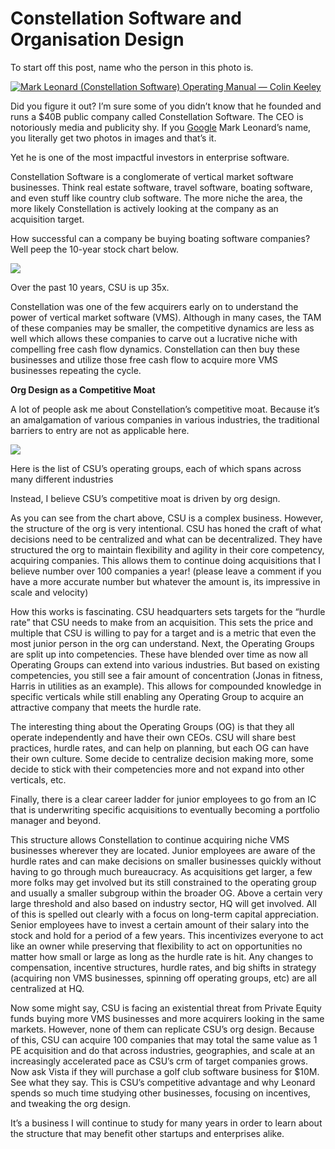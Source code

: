 # Constellation Software and Organisation Design


To start off this post, name who the person in this photo is.

[![Mark Leonard (Constellation Software) Operating Manual — Colin Keeley](https://cdn.substack.com/image/fetch/w_1456,c_limit,f_auto,q_auto:good,fl_progressive:steep/https%3A%2F%2Fbucketeer-e05bbc84-baa3-437e-9518-adb32be77984.s3.amazonaws.com%2Fpublic%2Fimages%2Fdc6f7c5c-c48e-463e-b647-7a2ea929184a_1280x720.jpeg "Mark Leonard (Constellation Software) Operating Manual — Colin Keeley")](https://cdn.substack.com/image/fetch/f_auto,q_auto:good,fl_progressive:steep/https%3A%2F%2Fbucketeer-e05bbc84-baa3-437e-9518-adb32be77984.s3.amazonaws.com%2Fpublic%2Fimages%2Fdc6f7c5c-c48e-463e-b647-7a2ea929184a_1280x720.jpeg)

Did you figure it out? I’m sure some of you didn’t know that he founded and runs a $40B public company called Constellation Software. The CEO is notoriously media and publicity shy. If you [Google](https://www.google.com/search?q=mark+leonard+constellation+software+photo&rlz=1C5CHFA_enUS873US873&sxsrf=ALeKk001CXd3CRgu8GVg7omFDEyfQSV9ag%3A1626784497352&ei=8cL2YOPwFOGr5NoPuqassAk&oq=mark+&gs_lcp=Cgdnd3Mtd2l6EAMYADIECCMQJzIECCMQJzIECCMQJzIECAAQQzIECAAQQzIECC4QQzIICC4QsQMQgwEyBAgAEEMyBwguELEDEEMyCgguEIcCELEDEBQ6BwgjELADECc6BwgAEEcQsAM6BwgAELADEEM6BQgAEJECOgsILhCxAxDHARCjAjoFCAAQsQM6CAgAELEDEIMBOgoILhDHARCjAhBDOg0ILhCxAxDHARCjAhBDOgoIABCxAxCDARBDOhAILhCHAhCxAxDHARCjAhAUSgQIQRgAUKQQWLcUYKsdaANwAngAgAF3iAG2BJIBAzQuMpgBAKABAaoBB2d3cy13aXrIAQrAAQE&sclient=gws-wiz) Mark Leonard’s name, you literally get two photos in images and that’s it.

Yet he is one of the most impactful investors in enterprise software.

Constellation Software is a conglomerate of vertical market software businesses. Think real estate software, travel software, boating software, and even stuff like country club software. The more niche the area, the more likely Constellation is actively looking at the company as an acquisition target.

How successful can a company be buying boating software companies? Well peep the 10-year stock chart below.

[![](https://cdn.substack.com/image/fetch/w_1456,c_limit,f_auto,q_auto:good,fl_progressive:steep/https%3A%2F%2Fbucketeer-e05bbc84-baa3-437e-9518-adb32be77984.s3.amazonaws.com%2Fpublic%2Fimages%2Fbdb1a66c-3407-45b7-a11b-7f3ae72ee5b0_2400x1240.png)](https://cdn.substack.com/image/fetch/f_auto,q_auto:good,fl_progressive:steep/https%3A%2F%2Fbucketeer-e05bbc84-baa3-437e-9518-adb32be77984.s3.amazonaws.com%2Fpublic%2Fimages%2Fbdb1a66c-3407-45b7-a11b-7f3ae72ee5b0_2400x1240.png)

Over the past 10 years, CSU is up 35x.

Constellation was one of the few acquirers early on to understand the power of vertical market software (VMS). Although in many cases, the TAM of these companies may be smaller, the competitive dynamics are less as well which allows these companies to carve out a lucrative niche with compelling free cash flow dynamics. Constellation can then buy these businesses and utilize those free cash flow to acquire more VMS businesses repeating the cycle.

**Org Design as a Competitive Moat**

A lot of people ask me about Constellation’s competitive moat. Because it’s an amalgamation of various companies in various industries, the traditional barriers to entry are not as applicable here.

[![](https://cdn.substack.com/image/fetch/w_1456,c_limit,f_auto,q_auto:good,fl_progressive:steep/https%3A%2F%2Fbucketeer-e05bbc84-baa3-437e-9518-adb32be77984.s3.amazonaws.com%2Fpublic%2Fimages%2F228b7770-b1c7-4294-a0c4-7892d9780f41_1048x1268.png)](https://cdn.substack.com/image/fetch/f_auto,q_auto:good,fl_progressive:steep/https%3A%2F%2Fbucketeer-e05bbc84-baa3-437e-9518-adb32be77984.s3.amazonaws.com%2Fpublic%2Fimages%2F228b7770-b1c7-4294-a0c4-7892d9780f41_1048x1268.png)

Here is the list of CSU’s operating groups, each of which spans across many different industries

Instead, I believe CSU’s competitive moat is driven by org design.

As you can see from the chart above, CSU is a complex business. However, the structure of the org is very intentional. CSU has honed the craft of what decisions need to be centralized and what can be decentralized. They have structured the org to maintain flexibility and agility in their core competency, acquiring companies. This allows them to continue doing acquisitions that I believe number over 100 companies a year! (please leave a comment if you have a more accurate number but whatever the amount is, its impressive in scale and velocity)

How this works is fascinating. CSU headquarters sets targets for the “hurdle rate” that CSU needs to make from an acquisition. This sets the price and multiple that CSU is willing to pay for a target and is a metric that even the most junior person in the org can understand. Next, the Operating Groups are split up into competencies. These have blended over time as now all Operating Groups can extend into various industries. But based on existing competencies, you still see a fair amount of concentration (Jonas in fitness, Harris in utilities as an example). This allows for compounded knowledge in specific verticals while still enabling any Operating Group to acquire an attractive company that meets the hurdle rate.

The interesting thing about the Operating Groups (OG) is that they all operate independently and have their own CEOs. CSU will share best practices, hurdle rates, and can help on planning, but each OG can have their own culture. Some decide to centralize decision making more, some decide to stick with their competencies more and not expand into other verticals, etc.

Finally, there is a clear career ladder for junior employees to go from an IC that is underwriting specific acquisitions to eventually becoming a portfolio manager and beyond.

This structure allows Constellation to continue acquiring niche VMS businesses wherever they are located. Junior employees are aware of the hurdle rates and can make decisions on smaller businesses quickly without having to go through much bureaucracy. As acquisitions get larger, a few more folks may get involved but its still constrained to the operating group and usually a smaller subgroup within the broader OG. Above a certain very large threshold and also based on industry sector, HQ will get involved. All of this is spelled out clearly with a focus on long-term capital appreciation. Senior employees have to invest a certain amount of their salary into the stock and hold for a period of a few years. This incentivizes everyone to act like an owner while preserving that flexibility to act on opportunities no matter how small or large as long as the hurdle rate is hit. Any changes to compensation, incentive structures, hurdle rates, and big shifts in strategy (acquiring non VMS businesses, spinning off operating groups, etc) are all centralized at HQ.

Now some might say, CSU is facing an existential threat from Private Equity funds buying more VMS businesses and more acquirers looking in the same markets. However, none of them can replicate CSU’s org design. Because of this, CSU can acquire 100 companies that may total the same value as 1 PE acquisition and do that across industries, geographies, and scale at an increasingly accelerated pace as CSU’s crm of target companies grows. Now ask Vista if they will purchase a golf club software business for $10M. See what they say. This is CSU’s competitive advantage and why Leonard spends so much time studying other businesses, focusing on incentives, and tweaking the org design.

It’s a business I will continue to study for many years in order to learn about the structure that may benefit other startups and enterprises alike.